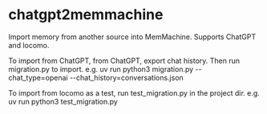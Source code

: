 # chatgpt2memmachine

Import memory from another source into MemMachine.
Supports ChatGPT and locomo.

To import from ChatGPT, from ChatGPT, export chat history. Then run migration.py to import.
e.g.
uv run python3 migration.py --chat_type=openai --chat_history=conversations.json

To import from locomo as a test, run test_migration.py in the project dir.
e.g.
uv run python3 test_migration.py
